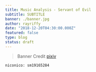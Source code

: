```yaml
---
title: Music Analysis - Servant of Evil
subtitle: SUBTITLE
banner: ./banner.jpg
author: rayriffy
date: "2018-12-20T04:30:00.000Z"
featured: false
type: blog
status: draft
---
```


> Banner Credit [pixiv](https://www.pixiv.net/member_illust.php?mode=medium&illust_id=52048973)

`niconico: sm19165284`